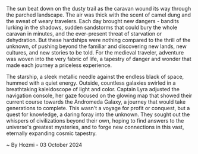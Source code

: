 
The sun beat down on the dusty trail as the caravan wound its way through the parched landscape. The air was thick with the scent of camel dung and the sweat of weary travelers. Each day brought new dangers - bandits lurking in the shadows, sudden sandstorms that could bury the whole caravan in minutes, and the ever-present threat of starvation or dehydration. But these hardships were nothing compared to the thrill of the unknown, of pushing beyond the familiar and discovering new lands, new cultures, and new stories to be told. For the medieval traveler, adventure was woven into the very fabric of life, a tapestry of danger and wonder that made each journey a priceless experience. 

The starship, a sleek metallic needle against the endless black of space, hummed with a quiet energy. Outside, countless galaxies swirled in a breathtaking kaleidoscope of light and color. Captain Lyra adjusted the navigation console, her gaze focused on the glowing map that showed their current course towards the Andromeda Galaxy, a journey that would take generations to complete.  This wasn't a voyage for profit or conquest, but a quest for knowledge, a daring foray into the unknown. They sought out the whispers of civilizations beyond their own, hoping to find answers to the universe's greatest mysteries, and to forge new connections in this vast, eternally expanding cosmic tapestry. 

~ By Hozmi - 03 October 2024
